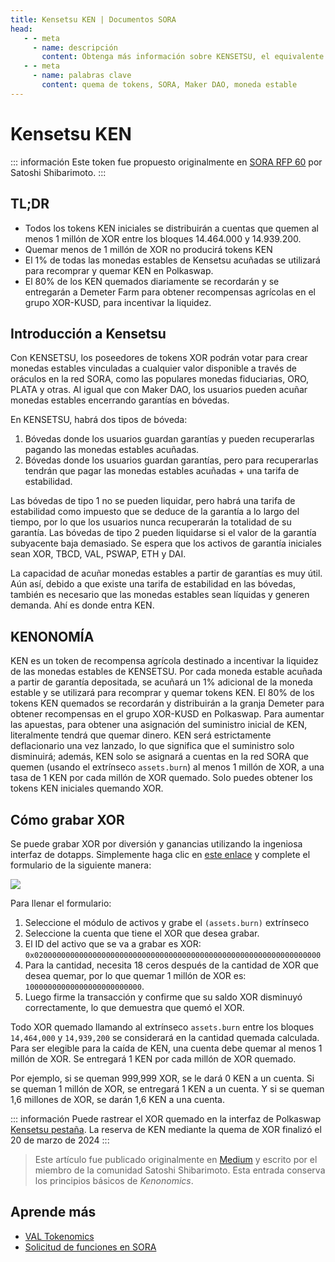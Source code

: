 ```yaml
---
title: Kensetsu KEN | Documentos SORA
head:
   - - meta
     - name: descripción
       content: Obtenga más información sobre KENSETSU, el equivalente MakerDAO de SORA, que incluye la quema de tokens XOR, las recompensas de tokens KEN y el papel de Kensetsu en el espacio DeFi en Polkadot.
   - - meta
     - name: palabras clave
       content: quema de tokens, SORA, Maker DAO, moneda estable
---
```


# Kensetsu KEN

::: información
Este token fue propuesto originalmente en [SORA RFP 60](https://github.com/sora-xor/rfps/issues/60) por Satoshi Shibarimoto.
:::

## TL;DR

- Todos los tokens KEN iniciales se distribuirán a cuentas que quemen al menos 1 millón de XOR entre los bloques 14.464.000 y 14.939.200.
- Quemar menos de 1 millón de XOR no producirá tokens KEN
- El 1% de todas las monedas estables de Kensetsu acuñadas se utilizará para recomprar y quemar KEN en Polkaswap.
- El 80% de los KEN quemados diariamente se recordarán y se entregarán a Demeter Farm para obtener recompensas agrícolas en el grupo XOR-KUSD, para incentivar la liquidez.

## Introducción a Kensetsu

Con KENSETSU, los poseedores de tokens XOR podrán votar para crear monedas estables vinculadas a cualquier valor disponible a través de oráculos en la red SORA, como las populares monedas fiduciarias, ORO, PLATA y otras. Al igual que con Maker DAO, los usuarios pueden acuñar monedas estables encerrando garantías en bóvedas.

En KENSETSU, habrá dos tipos de bóveda:

1. Bóvedas donde los usuarios guardan garantías y pueden recuperarlas pagando las monedas estables acuñadas.
2. Bóvedas donde los usuarios guardan garantías, pero para recuperarlas tendrán que pagar las monedas estables acuñadas + una tarifa de estabilidad.

Las bóvedas de tipo 1 no se pueden liquidar, pero habrá una tarifa de estabilidad como impuesto que se deduce de la garantía a lo largo del tiempo, por lo que los usuarios nunca recuperarán la totalidad de su garantía. Las bóvedas de tipo 2 pueden liquidarse si el valor de la garantía subyacente baja demasiado.
Se espera que los activos de garantía iniciales sean XOR, TBCD, VAL, PSWAP, ETH y DAI.

La capacidad de acuñar monedas estables a partir de garantías es muy útil. Aún así, debido a que existe una tarifa de estabilidad en las bóvedas, también es necesario que las monedas estables sean líquidas y generen demanda. Ahí es donde entra KEN.

## KENONOMÍA

KEN es un token de recompensa agrícola destinado a incentivar la liquidez de las monedas estables de KENSETSU. Por cada moneda estable acuñada a partir de garantía depositada, se acuñará un 1% adicional de la moneda estable y se utilizará para recomprar y quemar tokens KEN.
El 80% de los tokens KEN quemados se recordarán y distribuirán a la granja Demeter para obtener recompensas en el grupo XOR-KUSD en Polkaswap.
Para aumentar las apuestas, para obtener una asignación del suministro inicial de KEN, literalmente tendrá que quemar dinero.
KEN será estrictamente deflacionario una vez lanzado, lo que significa que el suministro solo disminuirá; además, KEN solo se asignará a cuentas en la red SORA que quemen (usando el extrínseco `assets.burn`) al menos 1 millón de XOR, a una tasa de 1 KEN por cada millón de XOR quemado. Solo puedes obtener los tokens KEN iniciales quemando XOR.

## Cómo grabar XOR

Se puede grabar XOR por diversión y ganancias utilizando la ingeniosa interfaz de dotapps. Simplemente haga clic en [este enlace](https://polkadot.js.org/apps/#/extrinsics) y complete el formulario de la siguiente manera:

![](/.gitbook/assets/ken-burn-extrinsics.png)

Para llenar el formulario:

1. Seleccione el módulo de activos y grabe el `(assets.burn)` extrínseco
2. Seleccione la cuenta que tiene el XOR que desea grabar.
3. El ID del activo que se va a grabar es XOR: `0x0200000000000000000000000000000000000000000000000000000000000000`
4. Para la cantidad, necesita 18 ceros después de la cantidad de XOR que desea quemar, por lo que quemar 1 millón de XOR es: `10000000000000000000000000`.
5. Luego firme la transacción y confirme que su saldo XOR disminuyó correctamente, lo que demuestra que quemó el XOR.

Todo XOR quemado llamando al extrínseco `assets.burn` entre los bloques `14,464,000` y `14,939,200` se considerará en la cantidad quemada calculada. Para ser elegible para la caída de KEN, una cuenta debe quemar al menos 1 millón de XOR. Se entregará 1 KEN por cada millón de XOR quemado.

Por ejemplo, si se queman 999,999 XOR, se le dará 0 KEN a un
cuenta. Si se queman 1 millón de XOR, se entregará 1 KEN a un
cuenta. Y si se queman 1,6 millones de XOR, se darán 1,6 KEN
a una cuenta.

::: información
Puede rastrear el XOR quemado en la interfaz de Polkaswap [Kensetsu
pestaña](https://polkaswap.io/#/kensetsu).
La reserva de KEN mediante la quema de XOR finalizó el 20 de marzo de 2024
:::

> Este artículo fue publicado originalmente en [Medium](https://medium.com/@shibarimoto/kensetsu-ken-356077ebee78) y escrito por el miembro de la comunidad Satoshi Shibarimoto. Esta entrada conserva los principios básicos de _Kenonomics_.

## Aprende más

- [VAL Tokenomics](/val.md)
- [Solicitud de funciones en SORA](/rfp.md)